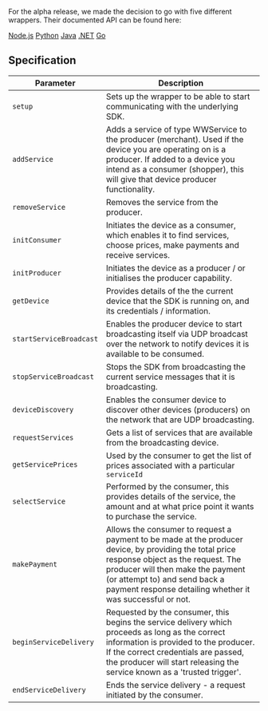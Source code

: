For the alpha release, we made the decision to go with five different wrappers. Their documented API can be found here:

<div class="download">
  <a class="md-button" href="https://wptechinnovation.github.io/wpw-doc-dev/nodejs/">Node.js</a>
  <a class="md-button" href="https://wptechinnovation.github.io/wpw-doc-dev/python27/">Python</a>
  <a class="md-button" href="https://wptechinnovation.github.io/wpw-doc-dev/python27/">Java</a>
  <a class="md-button" href="https://wptechinnovation.github.io/wpw-doc-dev/dotnet/">.NET</a>
  <a class="md-button" href="https://wptechinnovation.github.io/wpw-doc-dev/getting-started-with-go/">Go</a>
</div>

## Specification

|**Parameter**|**Description**|
| ------------- | -----|
|`setup`|Sets up the wrapper to be able to start communicating with the underlying SDK.|
|`addService`|Adds a service of type WWService to the producer (merchant). Used if the device you are operating on is a producer. If added to a device you intend as a consumer (shopper), this will give that device producer functionality.|
|`removeService`|Removes the service from the producer.|
|`initConsumer`|Initiates the device as a consumer, which enables it to find services, choose prices, make payments and receive services.|
|`initProducer`|Initiates the device as a producer / or initialises the producer capability.|
|`getDevice`|Provides details of the the current device that the SDK is running on, and its credentials / information.|
|`startServiceBroadcast`|Enables the producer device to start broadcasting itself via UDP broadcast over the network to notify devices it is available to be consumed.|
|`stopServiceBroadcast`|Stops the SDK from broadcasting the current service messages that it is broadcasting.|
|`deviceDiscovery`|Enables the consumer device to discover other devices (producers) on the network that are UDP broadcasting.|
|`requestServices`|Gets a list of services that are available from the broadcasting device.|
|`getServicePrices`|Used by the consumer to get the list of prices associated with a particular `serviceId`|
|`selectService`|Performed by the consumer, this provides details of the service, the amount and at what price point it wants to purchase the service.|
|`makePayment`|Allows the consumer to request a payment to be made at the producer device, by providing the total price response object as the request. The producer will then make the payment (or attempt to) and send back a payment response detailing whether it was successful or not.|
|`beginServiceDelivery`|Requested by the consumer, this begins the service delivery which proceeds as long as the correct information is provided to the producer. If the correct credentials are passed, the producer will start releasing the service known as a 'trusted trigger'.|
|`endServiceDelivery`|Ends the service delivery - a request initiated by the consumer.|

